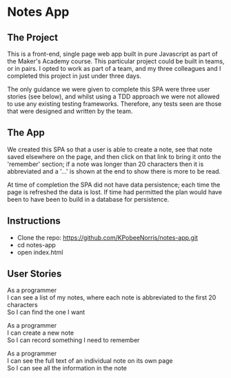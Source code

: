 Notes App
=========

The Project
-----
This is a front-end, single page web app built in pure Javascript as part of the Maker's Academy course.  This particular project could be built in teams, or in pairs.  I opted to work as part of a team, and my three colleagues and I completed this project in just under three days.   

The only guidance we were given to complete this SPA were three user stories (see below), and whilst using a TDD approach we were not allowed to use any existing testing frameworks.  Therefore, any tests seen are those that were designed and written by the team.

The App
-----
We created this SPA so that a user is able to create a note, see that note saved elsewhere on the page, and then click on that link to bring it onto the 'remember' section; if a note was longer than 20 characters then it is abbreviated and a '...' is shown at the end to show there is more to be read.


At time of completion the SPA did not have data persistence; each time the page is refreshed the data is lost.  If time had permitted the plan would have been to have been to build in a database for persistence.  

Instructions
------
* Clone the repo: https://github.com/KPobeeNorris/notes-app.git
* cd notes-app
* open index.html


User Stories
-----

As a programmer  
I can see a list of my notes, where each note is abbreviated to the first 20 characters  
So I can find the one I want  

As a programmer  
I can create a new note  
So I can record something I need to remember  

As a programmer  
I can see the full text of an individual note on its own page  
So I can see all the information in the note  

